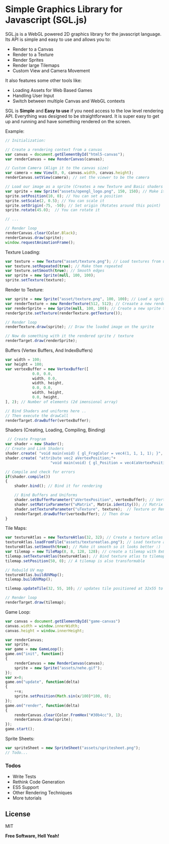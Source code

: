 # Simple Graphics Library for Javascript (SGL.js)

SGL.js is a  WebGL powered 2D graphics library for the javascript language. Its API is simple and easy to use and allows you to:
  - Render to a Canvas
  - Render to a Texture
  - Render Sprites
  - Render large Tilemaps
  - Custom View and Camera Movement

It also features some other tools like:
  - Loading Assets for Web Based Games
  - Handling User Input
  - Switch between multiple Canvas and WebGL contexts


SGL is **Simple** and **Easy to use** if you need access to the low level rendering API. Everything was designed to be straightforward.
It is super easy to get up and running and have something rendered on the screen.

Example:
```javascript
// Initialization:

// Create a rendering context from a canvas
var canvas = document.getElementById("html5-canvas");
var renderCanvas = new RenderCanvas(canvas);

// Custom Camera (Align it to the canvas size)
var camera = new View(0, 0, canvas.width, canvas.height);
renderCanvas.setView(camera); // set the viewer to be the camera

// Load our image as a sprite (Creates a new Texture and Basic shaders in the background)
var sprite = new Sprite("assets/opengl_logo.png", 150, 150); // Make it 150x150px large
sprite.setPosition(10, 0); // You can set a position
sprite.setScale(2, 0.5); // You can scale it
sprite.setOrigin(-75, -50); // Set origin (Rotates around this point)
sprite.rotate(45.0);  // You can rotate it

// ...

// Render loop
renderCanvas.clear(Color.Black);
renderCanvas.draw(sprite);
window.requestAnimationFrame();
```

			
Texture Loading:
```javascript
var texture = new Texture("asset/texture.png"); // Load textures from url
var texture.setRepeated(true); // Make them repeated
var texture.setSmooth(true); // Smooth edges
var sprite = new Sprite(null, 100, 100);
sprite.setTexture(texture);
```

Render to Texture:
```javascript
var sprite = new Sprite("asset/texture.png", 100, 100); // Load a sprite from url
var renderTexture = new RenderTexture(512, 512); // Creaate a new render target texture (512x512px)
var renderSprite = new Sprite(null, 100, 100); // Create a new sprite that stores the rendered texture
renderSprite.setTexture(renderTexture.getTexture());

// Render loop
renderTexture.draw(sprite); // Draw the loaded image on the sprite

// Now do something with it the rendered sprite / texture
renderTarget.draw(renderSprite);
```

Buffers (Vertex Buffers, And IndexBuffers)
```javascript
var width = 100;
var height = 100;
var vertexBuffer = new VertexBuffer([
			0.0, 0.0,
			width, 0.0,
			width, height,
			0.0, 0.0,
			width, height,
			0.0, height,
], 2); // Number of elements (2d imensional array)

// Bind Shaders and uniforms here .. 
// Then execute the drawCall
renderTarget.drawBuffer(vertexBuffer);
```


Shaders (Creating, Loading, Compiling, Binding)
```javascript
 // Create Program
var shader = new Shader();
// Create and Link Shaders
shader.create( "void main(void) { gl_FragColor = vec4(1, 1, 1, 1); }", Shader.Pixel); 
shader.create( "attribute vec2 aVertexPosition;"+
                    "void main(void) { gl_Position = vec4(aVertexPosition.xy, 0, 1); }", Shader.Vertex); 

// Compile and check for errors
if(shader.compile())
{
    shader.bind(); // Bind it for rendering

    // Bind Buffers and Uniforms
    shader.setBufferParameter("aVertexPosition", vertexBuffer); // Vertex Buffer Example
    shader.setMatrixParameter("uMatrix", Matrix.identity()); // Matrix Example (mat3 only)
    shader.setTextureParameter("uTexture", texture);  // Texture or RenderTexture Example
    renderTarget.drawBuffer(vertexBuffer); // Then draw
}
```


			
Tile Maps:
```javascript
var textureAtlas = new TextureAtlas(32, 32); // Create a texture atlas that contains subImages with 32x32 pixel size
textureAtlas.loadFromFile("assets/textureatlas.png"); // Load texture atlas from file (You can also load it from json and other sources)
textureAtlas.setSmooth(true); // Make it smooth so it looks better :)
var tilemap = new TileMap(8, 8, 128, 128); // create a tilemap with 8x8 tile size and 128x128 number of tiles
tilemap.setTextureAtlas(textureAtlas); // Bind texture atlas to tilemap
tilemap.setPosition(50, 0); // A tilemap is also transformable

// Rebuild UV map
textureAtlas.buildUVMap();
tilemap.buildUVMap();

tilemap.updateTile(32, 55, 10); // updates tile positioned at 32x55 to the subImageIndex (10)

// Render loop
renderTarget.draw(tilemap);
```

Game Loop:
```javascript
var canvas = document.getElementById("game-canvas")
canvas.width = window.innerWidth;
canvas.height = window.innerHeight;

var renderCanvas;
var sprite;
var game = new GameLoop();
game.on("init", function()
{
	renderCanvas = new RenderCanvas(canvas);
	sprite = new Sprite("assets/nehe.gif");
});
var x=0;
game.on("update", function(delta)
{
	++x;
	sprite.setPosition(Math.sin(x/100)*100, 0);
});
game.on("render", function(delta)
{
	renderCanvas.clear(Color.FromHex("#30b4cc"), 1);
	renderCanvas.draw(sprite);
});
game.start();
```

Sprite Sheets:
```javascript
var spriteSheet = new SpriteSheet("assets/spritesheet.png");
// Todo...
```

### Todos

 - Write Tests
 - Rethink Code Generation
 - ES5 Support
 - Other Rendering Techniques
 - More tutorials

License
----

MIT


**Free Software, Hell Yeah!**
